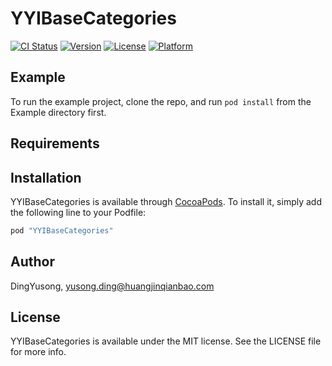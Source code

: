 # YYIBaseCategories

[![CI Status](http://img.shields.io/travis/DingYusong/YYIBaseCategories.svg?style=flat)](https://travis-ci.org/DingYusong/YYIBaseCategories)
[![Version](https://img.shields.io/cocoapods/v/YYIBaseCategories.svg?style=flat)](http://cocoapods.org/pods/YYIBaseCategories)
[![License](https://img.shields.io/cocoapods/l/YYIBaseCategories.svg?style=flat)](http://cocoapods.org/pods/YYIBaseCategories)
[![Platform](https://img.shields.io/cocoapods/p/YYIBaseCategories.svg?style=flat)](http://cocoapods.org/pods/YYIBaseCategories)

## Example

To run the example project, clone the repo, and run `pod install` from the Example directory first.

## Requirements

## Installation

YYIBaseCategories is available through [CocoaPods](http://cocoapods.org). To install
it, simply add the following line to your Podfile:

```ruby
pod "YYIBaseCategories"
```

## Author

DingYusong, yusong.ding@huangjinqianbao.com

## License

YYIBaseCategories is available under the MIT license. See the LICENSE file for more info.
